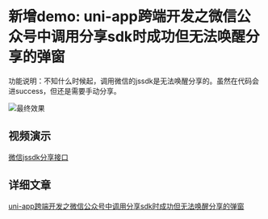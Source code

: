 
# 新增demo: uni-app跨端开发之微信公众号中调用分享sdk时成功但无法唤醒分享的弹窗
功能说明：不知什么时候起，调用微信的jssdk是无法唤醒分享的。虽然在代码会进success，但还是需要手动分享。


![最终效果](https://img.alicdn.com/imgextra/i2/759415648/O1CN01CPVbnq1rapblltr4X_!!759415648.png)

## 视频演示
[微信jssdk分享接口](https://cloud.video.taobao.com//play/u/759415648/p/1/e/6/t/1/284074102468.mp4)

## 详细文章
[uni-app跨端开发之微信公众号中调用分享sdk时成功但无法唤醒分享的弹窗](http://www.yilingsj.com/xwzj/2020-10-22/uni-app-weixin-jssdk.html)
